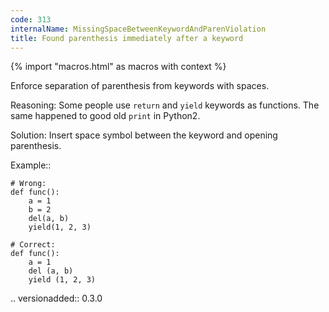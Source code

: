 ```yaml
---
code: 313
internalName: MissingSpaceBetweenKeywordAndParenViolation
title: Found parenthesis immediately after a keyword
---
```


{% import "macros.html" as macros with context %}


Enforce separation of parenthesis from keywords with spaces.

Reasoning:
    Some people use ``return`` and ``yield`` keywords as functions.
    The same happened to good old ``print`` in Python2.

Solution:
    Insert space symbol between the keyword and opening parenthesis.

Example::

    # Wrong:
    def func():
        a = 1
        b = 2
        del(a, b)
        yield(1, 2, 3)

    # Correct:
    def func():
        a = 1
        del (a, b)
        yield (1, 2, 3)

.. versionadded:: 0.3.0